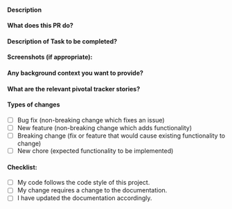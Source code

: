<!--- Provide a general summary of your changes in the Title above -->

#### Description
<!--- Describe your changes in detail -->

#### What does this PR do?
<!--- Why is this change required? What problem does it solve? -->
<!--- If it fixes an open issue, please link to the issue here. -->

#### Description of Task to be completed?
<!--- Please describe in detail how you tested your changes. -->
<!--- Include details of your testing environment, and the tests you ran to -->
<!--- see how your change affects other areas of the code, etc. -->



#### Screenshots (if appropriate):

#### Any background context you want to provide?

#### What are the relevant pivotal tracker stories?

#### Types of changes
<!--- What types of changes does your code introduce? Put an `x` in all the boxes that apply: -->
- [ ] Bug fix (non-breaking change which fixes an issue)
- [ ] New feature (non-breaking change which adds functionality)
- [ ] Breaking change (fix or feature that would cause existing functionality to change)
- [ ] New chore (expected functionality to be implemented)

#### Checklist:
<!--- Go over all the following points, and put an `x` in all the boxes that apply. -->
<!--- If you're unsure about any of these, don't hesitate to ask. We're here to help! -->
- [ ] My code follows the code style of this project.
- [ ] My change requires a change to the documentation.
- [ ] I have updated the documentation accordingly.

